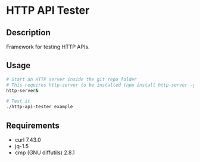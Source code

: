 # HTTP API Tester

## Description

Framework for testing HTTP APIs.

## Usage

```sh
# Start an HTTP server inside the git repo folder
# This requires http-server to be installed (npm install http-server -g)
http-server&

# Test it
./http-api-tester example
```

## Requirements

- curl 7.43.0
- jq-1.5
- cmp (GNU diffutils) 2.8.1
